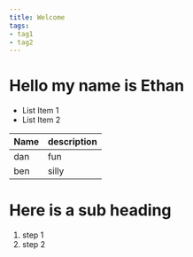 ```yaml
---
title: Welcome
tags:
- tag1
- tag2
---
```

# Hello my name is Ethan 
* List Item 1
* List Item 2

Name | description
-----|-----
dan  | fun
ben  | silly

# Here is a sub heading

1. step 1
2. step 2

